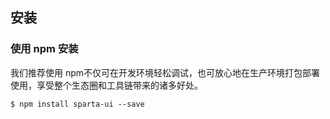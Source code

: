 安装
---

### 使用 npm 安装
我们推荐使用 npm不仅可在开发环境轻松调试，也可放心地在生产环境打包部署使用，享受整个生态圈和工具链带来的诸多好处。

```shell
$ npm install sparta-ui --save
```